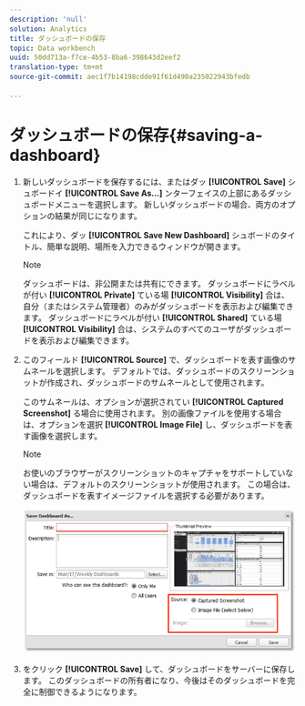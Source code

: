 ```yaml
---
description: 'null'
solution: Analytics
title: ダッシュボードの保存
topic: Data workbench
uuid: 50dd713a-f7ce-4b53-8ba6-398643d2eef2
translation-type: tm+mt
source-git-commit: aec1f7b14198cdde91f61d490a235022943bfedb

---
```



# ダッシュボードの保存{#saving-a-dashboard}

1. 新しいダッシュボードを保存するには、またはダッ **[!UICONTROL Save]** シュボードイ **[!UICONTROL Save As…]** ンターフェイスの上部にあるダッシュボードメニューを選択します。 新しいダッシュボードの場合、両方のオプションの結果が同じになります。

   これにより、ダッ **[!UICONTROL Save New Dashboard]** シュボードのタイトル、簡単な説明、場所を入力できるウィンドウが開きます。

   >[!NOTE]
   >
   >ダッシュボードは、非公開または共有にできます。 ダッシュボードにラベルが付い **[!UICONTROL Private]** ている場 **[!UICONTROL Visibility]** 合は、自分（またはシステム管理者）のみがダッシュボードを表示および編集できます。 ダッシュボードにラベルが付い **[!UICONTROL Shared]** ている場 **[!UICONTROL Visibility]** 合は、システムのすべてのユーザがダッシュボードを表示および編集できます。

1. このフィールド **[!UICONTROL Source]** で、ダッシュボードを表す画像のサムネールを選択します。 デフォルトでは、ダッシュボードのスクリーンショットが作成され、ダッシュボードのサムネールとして使用されます。

   このサムネールは、オプションが選択されてい **[!UICONTROL Captured Screenshot]** る場合に使用されます。 別の画像ファイルを使用する場合は、オプションを選択 **[!UICONTROL Image File]** し、ダッシュボードを表す画像を選択します。

   >[!NOTE]
   >
   >お使いのブラウザーがスクリーンショットのキャプチャをサポートしていない場合は、デフォルトのスクリーンショットが使用されます。 この場合は、ダッシュボードを表すイメージファイルを選択する必要があります。

   ![](assets/save.png)

1. をクリック **[!UICONTROL Save]** して、ダッシュボードをサーバーに保存します。 このダッシュボードの所有者になり、今後はそのダッシュボードを完全に制御できるようになります。
